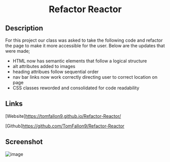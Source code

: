 <div align="center">
  
#  Refactor Reactor
  



</div>

## Description 
For this project our class was asked to take the following code and refactor the page to make it more accessible for the user. Below are the updates that were made;

- HTML now has semantic elements that follow a logical structure
- alt attributes added to images
- heading attribues follow sequential order
- nav bar links now work correctly directing user to correct location on page
- CSS classes reworded and consolidated for code readability

## Links
[Website]https://tomfallon9.github.io/Refactor-Reactor/

[Github]https://github.com/TomFallon9/Refactor-Reactor

## Screenshot
![image](https://user-images.githubusercontent.com/75281680/101998883-36b47a80-3ca5-11eb-849f-3e574b79ebcf.png)



